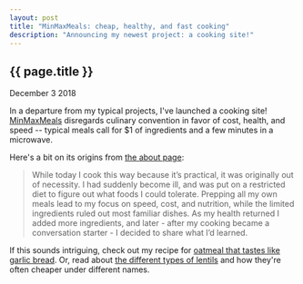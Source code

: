 ```yaml
---
layout: post
title: "MinMaxMeals: cheap, healthy, and fast cooking"
description: "Announcing my newest project: a cooking site!"
---
```


{{ page.title }}
----------------

<p class="meta">December 3 2018</p>

In a departure from my typical projects, I've launched a cooking site!
[MinMaxMeals](https://www.minmaxmeals.com/) disregards culinary convention in favor of cost, health, and speed
-- typical meals call for $1 of ingredients and a few minutes in a microwave.

Here's a bit on its origins from [the about page](https://www.minmaxmeals.com/about/):

> While today I cook this way because it’s practical, it was originally out of necessity.
> I had suddenly become ill, and was put on a restricted diet to figure out what foods I could tolerate.
> Prepping all my own meals lead to my focus on speed, cost, and nutrition, while the limited ingredients ruled out most familiar dishes.
> As my health returned I added more ingredients, and later - after my cooking became a conversation starter - I decided to share what I’d learned.

If this sounds intriguing, check out my recipe for [oatmeal that tastes like garlic bread](https://www.minmaxmeals.com/recipes/garlic-oatmeal/).
Or, read about [the different types of lentils](https://www.minmaxmeals.com/ingredients/lentils/) and how they're often cheaper under different names.

